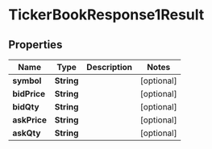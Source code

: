 

# TickerBookResponse1Result


## Properties

| Name | Type | Description | Notes |
|------------ | ------------- | ------------- | -------------|
|**symbol** | **String** |  |  [optional] |
|**bidPrice** | **String** |  |  [optional] |
|**bidQty** | **String** |  |  [optional] |
|**askPrice** | **String** |  |  [optional] |
|**askQty** | **String** |  |  [optional] |



